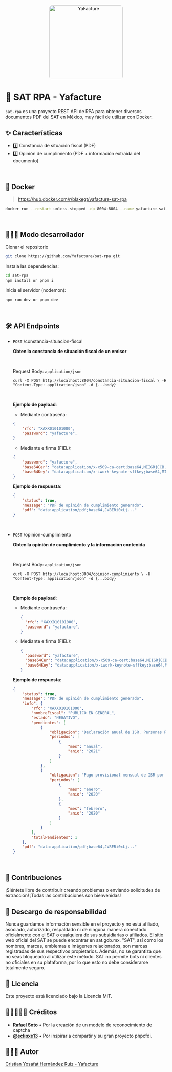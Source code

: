 <p align="center">
  <img width="230" src="https://cdn.yafacture.com/media/yafacture.png" alt="YaFacture" style="border-radius: 8px"/>
</p>

# 📱 SAT RPA - Yafacture

`sat-rpa` es una proyecto REST API de RPA para obtener diversos documentos PDF del SAT en México, muy fácil de utilizar con Docker.

## ✨ Características

- 1️⃣ Constancia de situación fiscal (PDF)
- 2️⃣ Opinión de cumplimiento (PDF + información extraída del documento)

<br/>

## 🐳 Docker

> https://hub.docker.com/r/blakegt/yafacture-sat-rpa

```bash
docker run --restart unless-stopped -dp 8004:8004 --name yafacture-sat-rpa yafacture-sat-rpa:latest
```

<br/>

## 👨🏻‍💻 Modo desarrollador

Clonar el repositorio

```bash
git clone https://github.com/Yafacture/sat-rpa.git
```

Instala las dependencias:

```bash
cd sat-rpa
npm install or pnpm i
```

Inicia el servidor (nodemon):

```bash
npm run dev or pnpm dev
```

<br/>

## 🛠️ API Endpoints

- `POST` /constancia-situacion-fiscal
 
    **Obten la constancia de situación fiscal de un emisor**

    <br/>

    Request Body: `application/json`

    `curl -X POST http://localhost:8004/constancia-situacion-fiscal \
    -H "Content-Type: application/json" -d {...body}`

    <br/>
    
    **Ejemplo de payload**:

    - Mediante contraseña:
    
    ```json
    {
        "rfc": "XAXX010101000",
        "password": "yafacture",
    }
    ```
    
    - Mediante e.firma (FIEL):
    
    ```json
    {
        "password": "yafacture",
        "base64Cer": "data:application/x-x509-ca-cert;base64,MIIGRjCCB...",
        "base64Key": "data:application/x-iwork-keynote-sffkey;base64,MIIGRjCCB..."
    }
    ```
    
    **Ejemplo de respuesta**:

    ```json
    {
        "status": true,
        "message": "PDF de opinión de cumplimiento generado",
        "pdf": "data:application/pdf;base64,JVBERi0xLj..."
    }
    ```
    <br/>

- `POST` /opinion-cumplimiento
 
    **Obten la opinión de cumplimiento y la información contenida**

    <br/>

    Request Body: `application/json`

    `curl -X POST http://localhost:8004/opinion-cumplimiento \
    -H "Content-Type: application/json" -d {...body}`

    <br/>
    
    **Ejemplo de payload**:

    - Mediante contraseña:
    
      ```json
      {
        "rfc": "XAXX010101000",
        "password": "yafacture",
      }
      ```
    
    - Mediante e.firma (FIEL):
    
      ```json
      {
        "password": "yafacture",
        "base64Cer": "data:application/x-x509-ca-cert;base64,MIIGRjCCB...",
        "base64Key": "data:application/x-iwork-keynote-sffkey;base64,MIIGRjCCB..."
      }
      ```
    
    **Ejemplo de respuesta**:

    ```json
    {
        "status": true,
        "message": "PDF de opinión de cumplimiento generado",
        "info": {
            "rfc": "XAXX010101000",
            "nombreFiscal": "PUBLICO EN GENERAL",
            "estado": "NEGATIVO",
            "pendientes": [
                {
                    "obligacion": "Declaración anual de ISR. Personas Físicas.",
                    "periodos": [
                        {
                            "mes": "anual",
                            "anio": "2021"
                        }
                    ]
                },
                {
                    "obligacion": "Pago provisional mensual de ISR por servicios profesionales. Régimen de Actividades Empresariales y Profesionales",
                    "periodos": [
                        {
                            "mes": "enero",
                            "anio": "2020"
                        },
                        {
                            "mes": "febrero",
                            "anio": "2020"
                        }
                    ]
                }
            ],
            "totalPendientes": 1
        },
        "pdf": "data:application/pdf;base64,JVBERi0xLj..."
    }
    ```
<br/>

## 🤝 Contribuciones

¡Siéntete libre de contribuir creando problemas o enviando solicitudes de extracción! ¡Todas las contribuciones son bienvenidas!

## 🤝 Descargo de responsabilidad

Nunca guardamos información sensible en el proyecto y no está afiliado, asociado, autorizado, respaldado ni de ninguna manera conectado oficialmente con el SAT o cualquiera de sus subsidiarias o afiliados. El sitio web oficial del SAT se puede encontrar en sat.gob.mx. "SAT", así como los nombres, marcas, emblemas e imágenes relacionados, son marcas registradas de sus respectivos propietarios. Además, no se garantiza que no seas bloqueado al utilizar este método. SAT no permite bots ni clientes no oficiales en su plataforma, por lo que esto no debe considerarse totalmente seguro.


## 📜 Licencia

Este proyecto está licenciado bajo la Licencia MIT.

## 🧑🏻‍🤝‍🧑🏻 Créditos

- **[Rafael Soto](https://github.com/BoxFactura/sat-captcha-ai-model)** • Por la creación de un modelo de reconocimiento de captcha
- **[@eclipxe13](https://github.com/eclipxe13/)** • Por inspirar a compartir y su gran proyecto phpcfdi.

## 👨🏻‍💻 Autor

[Cristian Yosafat Hernández Ruiz - Yafacture](https://github.com/blakepro)